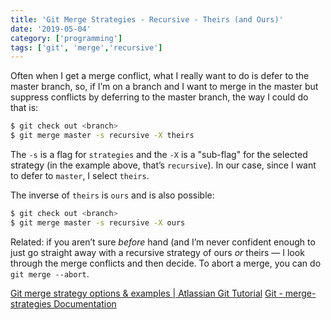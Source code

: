 ```yaml
---
title: 'Git Merge Strategies - Recursive - Theirs (and Ours)'
date: '2019-05-04'
category: ['programming']
tags: ['git', 'merge','recursive']
---
```

Often when I get a merge conflict, what I really want to do is defer to the master branch, so, if I’m on a branch and I want to merge in the master but suppress conflicts by deferring to the master branch, the way I could do that is:

```bash
$ git check out <branch>
$ git merge master -s recursive -X theirs
```

The `-s` is a flag for `strategies` and the `-X` is a "sub-flag" for the selected strategy (in the example above, that’s `recursive`). In our case, since I want to defer to `master`, I select `theirs`.

The inverse of `theirs` is `ours` and is also possible:
```bash
$ git check out <branch>
$ git merge master -s recursive -X ours
```

Related: if you aren’t sure *before* hand (and I’m never confident enough to just go straight away with a recursive strategy of ours *or* theirs — I look through the merge conflicts and then decide. To abort a merge, you can do `git merge --abort`.

[Git merge strategy options & examples | Atlassian Git Tutorial](https://www.atlassian.com/git/tutorials/using-branches/merge-strategy)
[Git - merge-strategies Documentation](https://git-scm.com/docs/merge-strategies)
